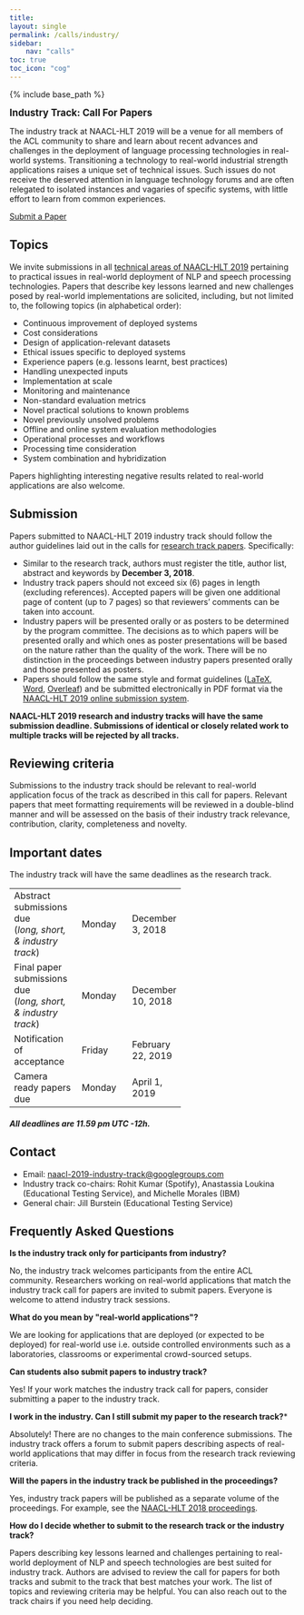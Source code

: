 ```yaml
---
title:
layout: single
permalink: /calls/industry/
sidebar:
    nav: "calls"
toc: true
toc_icon: "cog"
---
```

{% include base_path %}

<span style="font-weight: bolder;font-size: larger;">Industry Track: Call For Papers</span>

The industry track at NAACL-HLT 2019 will be a venue for all members of the ACL community to share and learn about recent advances and challenges in the deployment of language processing technologies in real-world systems. Transitioning a technology to real-world industrial strength applications raises a unique set of technical issues. Such issues do not receive the deserved attention in language technology forums and are often relegated to isolated instances and vagaries of specific systems, with little effort to learn from common experiences.

<div class="text-center">
<a href="https://www.softconf.com/naacl2019/papers" target="_blank" class="btn btn--primary">Submit a Paper</a>
</div>

## Topics

We invite submissions in all [technical areas of NAACL-HLT 2019](/calls/papers/#topics) pertaining to practical issues in real-world deployment of NLP and speech processing technologies. Papers that describe key lessons learned and new challenges posed by real-world implementations are solicited, including, but not limited to, the following topics (in alphabetical order):

- Continuous improvement of deployed systems
- Cost considerations
- Design of application-relevant datasets
- Ethical issues specific to deployed systems
- Experience papers (e.g. lessons learnt, best practices)
- Handling unexpected inputs
- Implementation at scale
- Monitoring and maintenance
- Non-standard evaluation metrics
- Novel practical solutions to known problems
- Novel previously unsolved problems
- Offline and online system evaluation methodologies
- Operational processes and workflows
- Processing time consideration
- System combination and hybridization

Papers highlighting interesting negative results related to real-world applications are also welcome.

## Submission

Papers submitted to NAACL-HLT 2019 industry track should follow the author guidelines laid out in the calls for [research track papers](/calls/papers/). Specifically:

- Similar to the research track, authors must register the title, author list, abstract and keywords by **December 3, 2018**.
- Industry track papers should not exceed six (6) pages in length (excluding references). Accepted papers will be given one additional page of content (up to 7 pages) so that reviewers’ comments can be taken into account.
- Industry papers will be presented orally or as posters to be determined by the program committee. The decisions as to which papers will be presented orally and which ones as poster presentations will be based on the nature rather than the quality of the work. There will be no distinction in the proceedings between industry papers presented orally and those presented as posters.
- Papers should follow the same style and format guidelines ([LaTeX](/downloads/naaclhlt2019-latex.zip), [Word](/downloads/naaclhlt2019-word.zip), [Overleaf](https://www.overleaf.com/latex/templates/instructions-for-naacl-hlt-2019-proceedings/xyyfwfkswhth)) and be submitted electronically in PDF format via the [NAACL-HLT 2019 online submission system](https://www.softconf.com/naacl2019/papers). 

**NAACL-HLT 2019 research and industry tracks will have the same submission deadline. Submissions of identical or closely related work to multiple tracks will be rejected by all tracks.**

## Reviewing criteria
Submissions to the industry track should be relevant to real-world application focus of the track as described in this call for papers. Relevant papers that meet formatting requirements will be reviewed in a double-blind manner and will be assessed on the basis of their industry track relevance, contribution, clarity, completeness and novelty.

## Important dates
The industry track will have the same deadlines as the research track.

<table style="width: 60%">
    <tbody>
        <tr>
            <td style="width: 40%;">Abstract submissions due<br/>(<i>long, short, &amp; industry track</i>)</td>
            <td style="width: 30%;">Monday</td>
            <td>December 3, 2018</td>
        </tr>
        <tr>
            <td style="width: 40%;">Final paper submissions due<br/>(<i>long, short, &amp; industry track</i>)</td>
            <td style="width: 30%;">Monday</td>
            <td>December 10, 2018</td>
        </tr>
        <tr>
            <td>Notification of acceptance</td>
            <td>Friday</td>
            <td>February 22, 2019</td>
        </tr>
        <tr>
          <td>Camera ready papers due</td>
          <td>Monday</td>
          <td>April 1, 2019</td>
        </tr>
    </tbody>
</table>

<h5>All deadlines are 11.59 pm UTC -12h.</h5>

## Contact
- Email: [naacl-2019-industry-track@googlegroups.com](mailto:naacl-2019-industry-track@googlegroups.com)
- Industry track co-chairs: Rohit Kumar (Spotify), Anastassia Loukina (Educational Testing Service), and Michelle Morales (IBM)
- General chair: Jill Burstein (Educational Testing Service)

## Frequently Asked Questions

**Is the industry track only for participants from industry?**

No, the industry track welcomes participants from the entire ACL community. Researchers working on real-world applications that match the industry track call for papers are invited to submit papers. Everyone is welcome to attend industry track sessions.

**What do you mean by "real-world applications"?**

We are looking for applications that are deployed (or expected to be deployed) for real-world use i.e. outside controlled environments such as a laboratories, classrooms or experimental crowd-sourced setups.

**Can students also submit papers to industry track?**

Yes! If your work matches the industry track call for papers, consider submitting a paper to the industry track.

**I work in the industry. Can I still submit my paper to the research track?***

Absolutely! There are no changes to the main conference submissions. The industry track offers a forum to submit papers describing aspects of real-world applications that may differ in focus from the research track reviewing criteria.

**Will the papers in the industry track be published in the proceedings?**

Yes, industry track papers will be published as a separate volume of the proceedings. For example, see the [NAACL-HLT 2018 proceedings](https://aclanthology.coli.uni-saarland.de/events/naacl-2018#N18-3).

**How do I decide whether to submit to the research track or the industry track?**

Papers describing key lessons learned and challenges pertaining to real-world deployment of NLP and speech technologies are best suited for industry track. Authors are advised to review the call for papers for both tracks and submit to the track that best matches your work. The list of topics and reviewing criteria may be helpful. You can also reach out to the track chairs if you need help deciding.
